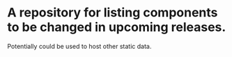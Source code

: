 # A repository for listing components to be changed in upcoming releases.

Potentially could be used to host other static data.
